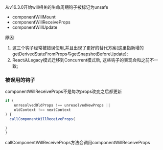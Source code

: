 从v16.3.0开始will相关的生命周期钩子被标记为unsafe

- componentWillMount
- componentWillReceiveProps
- componentWillUpdate

原因

1. 这三个钩子经常被错误使用,并且出现了更好的替代方案(这里指新增的getDerivedStateFromProps与getSnapshotBeforeUpdate);
2. React从Legacy模式迁移到Concurrent模式后, 这些钩子的表现会和之前不一致;

### 被误用的钩子

componentWillReceiveProps不是每次props改变之后都更新

```javascript
if (
    unresolvedOldProps !== unresolvedNewProps ||
    oldContext !== nextContext
) {
  callComponentWillReceiveProps(
  
)
}
```
callComponentWillReceiveProps方法会调用componentWillReceiveProps

